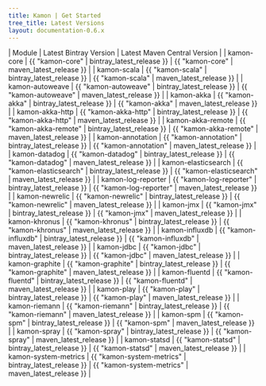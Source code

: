 ```yaml
---
title: Kamon | Get Started
tree_title: Latest Versions
layout: documentation-0.6.x
---
```




|         Module        |                Latest Bintray Version                 |               Latest Maven Central Version          |
| kamon-core            | {{ "kamon-core"           | bintray_latest_release }} | {{ "kamon-core"           | maven_latest_release }} |
| kamon-scala           | {{ "kamon-scala"          | bintray_latest_release }} | {{ "kamon-scala"          | maven_latest_release }} |
| kamon-autoweave       | {{ "kamon-autoweave"      | bintray_latest_release }} | {{ "kamon-autoweave"      | maven_latest_release }} |
| kamon-akka            | {{ "kamon-akka"           | bintray_latest_release }} | {{ "kamon-akka"           | maven_latest_release }} |
| kamon-akka-http       | {{ "kamon-akka-http"      | bintray_latest_release }} | {{ "kamon-akka-http"      | maven_latest_release }} |
| kamon-akka-remote     | {{ "kamon-akka-remote"    | bintray_latest_release }} | {{ "kamon-akka-remote"    | maven_latest_release }} |
| kamon-annotation      | {{ "kamon-annotation"     | bintray_latest_release }} | {{ "kamon-annotation"     | maven_latest_release }} |
| kamon-datadog         | {{ "kamon-datadog"        | bintray_latest_release }} | {{ "kamon-datadog"        | maven_latest_release }} |
| kamon-elasticsearch   | {{ "kamon-elasticsearch"  | bintray_latest_release }} | {{ "kamon-elasticsearch"  | maven_latest_release }} |
| kamon-log-reporter    | {{ "kamon-log-reporter"   | bintray_latest_release }} | {{ "kamon-log-reporter"   | maven_latest_release }} |
| kamon-newrelic        | {{ "kamon-newrelic"       | bintray_latest_release }} | {{ "kamon-newrelic"       | maven_latest_release }} |
| kamon-jmx             | {{ "kamon-jmx"            | bintray_latest_release }} | {{ "kamon-jmx"            | maven_latest_release }} |
| kamon-khronus         | {{ "kamon-khronus"        | bintray_latest_release }} | {{ "kamon-khronus"        | maven_latest_release }} |
| kamon-influxdb        | {{ "kamon-influxdb"       | bintray_latest_release }} | {{ "kamon-influxdb"       | maven_latest_release }} |
| kamon-jdbc            | {{ "kamon-jdbc"           | bintray_latest_release }} | {{ "kamon-jdbc"           | maven_latest_release }} |
| kamon-graphite        | {{ "kamon-graphite"       | bintray_latest_release }} | {{ "kamon-graphite"       | maven_latest_release }} |
| kamon-fluentd         | {{ "kamon-fluentd"        | bintray_latest_release }} | {{ "kamon-fluentd"        | maven_latest_release }} |
| kamon-play            | {{ "kamon-play"           | bintray_latest_release }} | {{ "kamon-play"           | maven_latest_release }} |
| kamon-riemann         | {{ "kamon-riemann"        | bintray_latest_release }} | {{ "kamon-riemann"        | maven_latest_release }} |
| kamon-spm             | {{ "kamon-spm"            | bintray_latest_release }} | {{ "kamon-spm"            | maven_latest_release }} |
| kamon-spray           | {{ "kamon-spray"          | bintray_latest_release }} | {{ "kamon-spray"          | maven_latest_release }} |
| kamon-statsd          | {{ "kamon-statsd"         | bintray_latest_release }} | {{ "kamon-statsd"         | maven_latest_release }} |
| kamon-system-metrics  | {{ "kamon-system-metrics" | bintray_latest_release }} | {{ "kamon-system-metrics" | maven_latest_release }} |